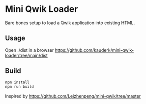 # Mini Qwik Loader

Bare bones setup to load a Qwik application into existing HTML.

## Usage
Open ./dist in a browser
https://github.com/kauderk/mini-qwik-loader/tree/main/dist

## Build
```bash
npm install
npm run build
```

Inspired by https://github.com/Leizhenpeng/mini-qwik/tree/master